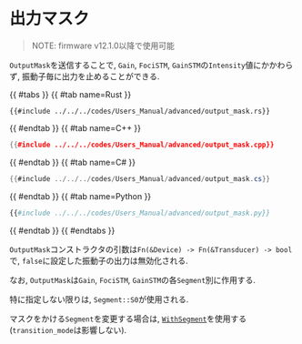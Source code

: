 # 出力マスク

> NOTE: firmware v12.1.0以降で使用可能

`OutputMask`を送信することで, `Gain`, `FociSTM`, `GainSTM`の`Intensity`値にかかわらず, 振動子毎に出力を止めることができる.

{{ #tabs }}
{{ #tab name=Rust }}
```rust,edition2024
{{#include ../../../codes/Users_Manual/advanced/output_mask.rs}}
```
{{ #endtab }}
{{ #tab name=C++ }}
```cpp
{{#include ../../../codes/Users_Manual/advanced/output_mask.cpp}}
```
{{ #endtab }}
{{ #tab name=C# }}
```cs
{{#include ../../../codes/Users_Manual/advanced/output_mask.cs}}
```
{{ #endtab }}
{{ #tab name=Python }}
```python
{{#include ../../../codes/Users_Manual/advanced/output_mask.py}}
```
{{ #endtab }}
{{ #endtabs }}

`OutputMask`コンストラクタの引数は`Fn(&Device) -> Fn(&Transducer) -> bool`で, `false`に設定した振動子の出力は無効化される.

なお, `OutputMask`は`Gain`, `FociSTM`, `GainSTM`の各`Segment`別に作用する.

特に指定しない限りは, `Segment::S0`が使用される.

マスクをかける`Segment`を変更する場合は, [`WithSegment`](./segment.md)を使用する (`transition_mode`は影響しない).
